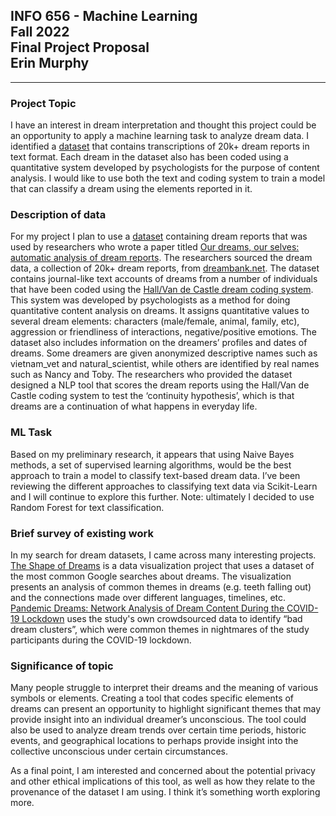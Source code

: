 ## INFO 656 - Machine Learning <br> Fall 2022 <br> Final Project Proposal <br> Erin Murphy
__________________________________


### Project Topic
I have an interest in dream interpretation and thought this project could be an opportunity to apply a machine learning task to analyze dream data. I identified a [dataset](https://datadryad.org/stash/dataset/doi:10.5061/dryad.qbzkh18fr) that contains transcriptions of 20k+ dream reports in text format. Each dream in the dataset also has been coded using a quantitative system developed by psychologists for the purpose of content analysis. I would like to use both the text and coding system to train a model that can classify a dream using the elements reported in it.
### Description of data
For my project I plan to use a [dataset](https://datadryad.org/stash/dataset/doi:10.5061/dryad.qbzkh18fr) containing dream reports that was used by researchers who wrote a paper titled [Our dreams, our selves: automatic analysis of dream reports](https://datadryad.org/stash/dataset/doi:10.5061/dryad.qbzkh18fr). The researchers sourced the dream data, a collection of 20k+ dream reports, from [dreambank.net](http://www.dreambank.net). The dataset contains journal-like text accounts of dreams from a number of individuals that have been coded using the [Hall/Van de Castle dream coding system](https://dreams.ucsc.edu/Coding/). This system was developed by psychologists as a method for doing quantitative content analysis on dreams. It assigns quantitative values to several dream elements: characters (male/female, animal, family, etc), aggression or friendliness of interactions, negative/positive emotions. The dataset also includes information on the dreamers’ profiles and dates of dreams. Some dreamers are given anonymized descriptive names such as vietnam_vet and natural_scientist, while others are identified by real names such as Nancy and Toby. The researchers who provided the dataset designed a NLP tool that scores the dream reports using the Hall/Van de Castle coding system to test the ‘continuity hypothesis’, which is that dreams are a continuation of what happens in everyday life.
### ML Task
Based on my preliminary research, it appears that using Naive Bayes methods, a set of supervised learning algorithms, would be the best approach to train a model to classify text-based dream data. I’ve been reviewing the different approaches to classifying text data via Scikit-Learn and I will continue to explore this further. Note: ultimately I decided to use Random Forest for text classification.
### Brief survey of existing work
In my search for dream datasets, I came across many interesting projects. [The Shape of Dreams](https://the-shape-of-dreams.com/) is a data visualization project that uses a dataset of the most common Google searches about dreams. The visualization presents an analysis of common themes in dreams (e.g. teeth falling out) and the connections made over different languages, timelines, etc. [Pandemic Dreams: Network Analysis of Dream Content During the COVID-19 Lockdown](https://www.frontiersin.org/articles/10.3389/fpsyg.2020.573961/full) uses the study's own crowdsourced data to identify “bad dream clusters”, which were common themes in nightmares of the study participants during the COVID-19 lockdown.
### Significance of topic
Many people struggle to interpret their dreams and the meaning of various symbols or elements. Creating a tool that codes specific elements of dreams can present an opportunity to highlight significant themes that may provide insight into an individual dreamer’s unconscious. The tool could also be used to analyze dream trends over certain time periods, historic events, and geographical locations to perhaps provide insight into the collective unconscious under certain circumstances. 

As a final point, I am interested and concerned about the potential privacy and other ethical implications of this tool, as well as how they relate to the provenance of the dataset I am using. I think it’s something worth exploring more.
